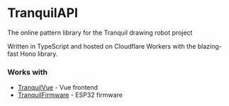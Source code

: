 
# TranquilAPI

The online pattern library for the Tranquil drawing robot project

Written in TypeScript and hosted on Cloudflare Workers with the blazing-fast Hono library.

### Works with
- [TranquilVue](https://github.com/acvigue/TranquilVue) - Vue frontend
- [TranquilFirmware](https://github.com/acvigue/TranquilFirmware) - ESP32 firmware

